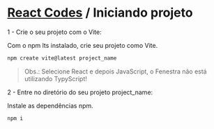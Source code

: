 # [React Codes](https://github.com/systemboys/React_Codes "React Codes") / Iniciando projeto

1 - Crie o seu projeto com o Vite:

Com o npm lts instalado, crie seu projeto como Vite.

```javascript
npm create vite@latest project_name
```

> Obs.: Selecione React e depois JavaScript, o Fenestra não está utilizando TypyScript!

2 - Entre no diretório do seu projeto project_name:

Instale as dependências npm.

```javascript
npm i
```

